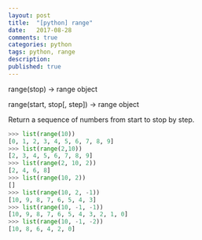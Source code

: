```yaml
---
layout: post
title:  "[python] range"
date:   2017-08-28
comments: true
categories: python
tags: python, range
description:
published: true
---
```



range(stop) -> range object

range(start, stop[, step]) -> range object

Return a sequence of numbers from start to stop by step.


```python
>>> list(range(10))
[0, 1, 2, 3, 4, 5, 6, 7, 8, 9]
>>> list(range(2,10))
[2, 3, 4, 5, 6, 7, 8, 9]
>>> list(range(2, 10, 2))
[2, 4, 6, 8]
>>> list(range(10, 2))
[]
>>> list(range(10, 2, -1))
[10, 9, 8, 7, 6, 5, 4, 3]
>>> list(range(10, -1, -1))
[10, 9, 8, 7, 6, 5, 4, 3, 2, 1, 0]
>>> list(range(10, -1, -2))
[10, 8, 6, 4, 2, 0]
``` 


